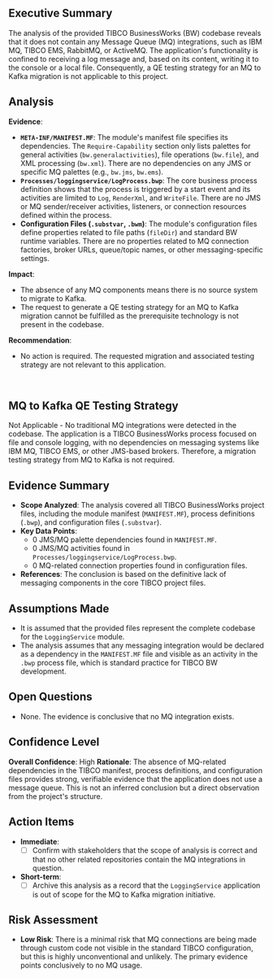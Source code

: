 ## Executive Summary
The analysis of the provided TIBCO BusinessWorks (BW) codebase reveals that it does not contain any Message Queue (MQ) integrations, such as IBM MQ, TIBCO EMS, RabbitMQ, or ActiveMQ. The application's functionality is confined to receiving a log message and, based on its content, writing it to the console or a local file. Consequently, a QE testing strategy for an MQ to Kafka migration is not applicable to this project.

## Analysis
**Evidence**:
- **`META-INF/MANIFEST.MF`**: The module's manifest file specifies its dependencies. The `Require-Capability` section only lists palettes for general activities (`bw.generalactivities`), file operations (`bw.file`), and XML processing (`bw.xml`). There are no dependencies on any JMS or specific MQ palettes (e.g., `bw.jms`, `bw.ems`).
- **`Processes/loggingservice/LogProcess.bwp`**: The core business process definition shows that the process is triggered by a start event and its activities are limited to `Log`, `RenderXml`, and `WriteFile`. There are no JMS or MQ sender/receiver activities, listeners, or connection resources defined within the process.
- **Configuration Files (`.substvar`, `.bwm`)**: The module's configuration files define properties related to file paths (`fileDir`) and standard BW runtime variables. There are no properties related to MQ connection factories, broker URLs, queue/topic names, or other messaging-specific settings.

**Impact**:
- The absence of any MQ components means there is no source system to migrate to Kafka.
- The request to generate a QE testing strategy for an MQ to Kafka migration cannot be fulfilled as the prerequisite technology is not present in the codebase.

**Recommendation**:
- No action is required. The requested migration and associated testing strategy are not relevant to this application.

<br>

## MQ to Kafka QE Testing Strategy

Not Applicable - No traditional MQ integrations were detected in the codebase. The application is a TIBCO BusinessWorks process focused on file and console logging, with no dependencies on messaging systems like IBM MQ, TIBCO EMS, or other JMS-based brokers. Therefore, a migration testing strategy from MQ to Kafka is not required.

## Evidence Summary
- **Scope Analyzed**: The analysis covered all TIBCO BusinessWorks project files, including the module manifest (`MANIFEST.MF`), process definitions (`.bwp`), and configuration files (`.substvar`).
- **Key Data Points**:
    - 0 JMS/MQ palette dependencies found in `MANIFEST.MF`.
    - 0 JMS/MQ activities found in `Processes/loggingservice/LogProcess.bwp`.
    - 0 MQ-related connection properties found in configuration files.
- **References**: The conclusion is based on the definitive lack of messaging components in the core TIBCO project files.

## Assumptions Made
- It is assumed that the provided files represent the complete codebase for the `LoggingService` module.
- The analysis assumes that any messaging integration would be declared as a dependency in the `MANIFEST.MF` file and visible as an activity in the `.bwp` process file, which is standard practice for TIBCO BW development.

## Open Questions
- None. The evidence is conclusive that no MQ integration exists.

## Confidence Level
**Overall Confidence**: High
**Rationale**: The absence of MQ-related dependencies in the TIBCO manifest, process definitions, and configuration files provides strong, verifiable evidence that the application does not use a message queue. This is not an inferred conclusion but a direct observation from the project's structure.

## Action Items
- **Immediate**:
    - [ ] Confirm with stakeholders that the scope of analysis is correct and that no other related repositories contain the MQ integrations in question.
- **Short-term**:
    - [ ] Archive this analysis as a record that the `LoggingService` application is out of scope for the MQ to Kafka migration initiative.

## Risk Assessment
- **Low Risk**: There is a minimal risk that MQ connections are being made through custom code not visible in the standard TIBCO configuration, but this is highly unconventional and unlikely. The primary evidence points conclusively to no MQ usage.